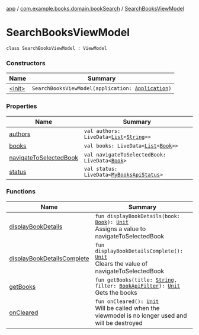 [app](../../index.md) / [com.example.books.domain.bookSearch](../index.md) / [SearchBooksViewModel](./index.md)

# SearchBooksViewModel

`class SearchBooksViewModel : ViewModel`

### Constructors

| Name | Summary |
|---|---|
| [&lt;init&gt;](-init-.md) | `SearchBooksViewModel(application: `[`Application`](https://developer.android.com/reference/android/app/Application.html)`)` |

### Properties

| Name | Summary |
|---|---|
| [authors](authors.md) | `val authors: LiveData<`[`List`](https://kotlinlang.org/api/latest/jvm/stdlib/kotlin.collections/-list/index.html)`<`[`String`](https://kotlinlang.org/api/latest/jvm/stdlib/kotlin/-string/index.html)`>>` |
| [books](books.md) | `val books: LiveData<`[`List`](https://kotlinlang.org/api/latest/jvm/stdlib/kotlin.collections/-list/index.html)`<`[`Book`](../../com.example.books.domain.models/-book/index.md)`>>` |
| [navigateToSelectedBook](navigate-to-selected-book.md) | `val navigateToSelectedBook: LiveData<`[`Book`](../../com.example.books.domain.models/-book/index.md)`>` |
| [status](status.md) | `val status: LiveData<`[`MyBooksApiStatus`](../-my-books-api-status/index.md)`>` |

### Functions

| Name | Summary |
|---|---|
| [displayBookDetails](display-book-details.md) | `fun displayBookDetails(book: `[`Book`](../../com.example.books.domain.models/-book/index.md)`): `[`Unit`](https://kotlinlang.org/api/latest/jvm/stdlib/kotlin/-unit/index.html)<br>Assigns a value to navigateToSelectedBook |
| [displayBookDetailsComplete](display-book-details-complete.md) | `fun displayBookDetailsComplete(): `[`Unit`](https://kotlinlang.org/api/latest/jvm/stdlib/kotlin/-unit/index.html)<br>Clears the value of navigateToSelectedBook |
| [getBooks](get-books.md) | `fun getBooks(title: `[`String`](https://kotlinlang.org/api/latest/jvm/stdlib/kotlin/-string/index.html)`, filter: `[`BookApiFilter`](../../com.example.books.network/-book-api-filter/index.md)`): `[`Unit`](https://kotlinlang.org/api/latest/jvm/stdlib/kotlin/-unit/index.html)<br>Gets the books |
| [onCleared](on-cleared.md) | `fun onCleared(): `[`Unit`](https://kotlinlang.org/api/latest/jvm/stdlib/kotlin/-unit/index.html)<br>Will be called when the viewmodel is no longer used and will be destroyed |
